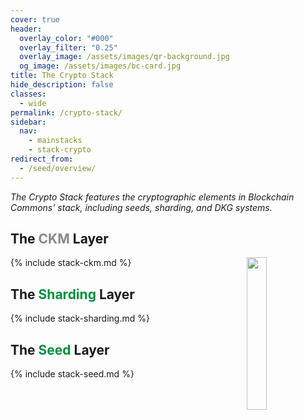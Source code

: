 ```yaml
---
cover: true
header:
  overlay_color: "#000"
  overlay_filter: "0.25"
  overlay_image: /assets/images/qr-background.jpg
  og_image: /assets/images/bc-card.jpg
title: The Crypto Stack
hide_description: false
classes:
  - wide
permalink: /crypto-stack/
sidebar:
  nav:
    - mainstacks
    - stack-crypto
redirect_from:
  - /seed/overview/
---
```


_The Crypto Stack features the cryptographic elements in Blockchain Commons' stack, including seeds, sharding, and DKG systems._

## The <font color="#888888">CKM</font> Layer

<a href="/"><img src="https://developer.blockchaincommons.com/assets/images/bc-stack-crypto.png" style="margin-left: 20px; float: right" width="25%"></a>


{% include stack-ckm.md %}

## The <font color="#038e3e">Sharding</font> Layer

{% include stack-sharding.md %}

## The <font color="#038e3e">Seed</font> Layer

{% include stack-seed.md %}
